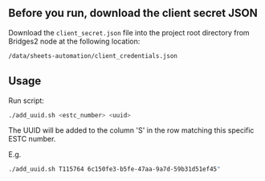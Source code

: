 ## Before you run, download the client secret JSON

Download the `client_secret.json` file into the project root directory from Bridges2 node at the following location: 

```bash
/data/sheets-automation/client_credentials.json
```

## Usage

Run script:
```bash
./add_uuid.sh <estc_number> <uuid>
```

The UUID will be added to the column 'S' in the row matching this specific ESTC number.

E.g. 
```bash
./add_uuid.sh T115764 6c150fe3-b5fe-47aa-9a7d-59b31d51ef45"
```

